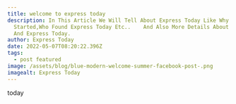 ```yaml
---
title: welcome to express today
description: In This Article We Will Tell About Express Today Like Why We Get
  Started,Who Found Express Today Etc..    And Also More Details About Founder
  And Express Today.
author: Express Today
date: 2022-05-07T08:20:22.396Z
tags:
  - post featured
image: /assets/blog/blue-modern-welcome-summer-facebook-post-.png
imagealt: Express Today
---
```

today